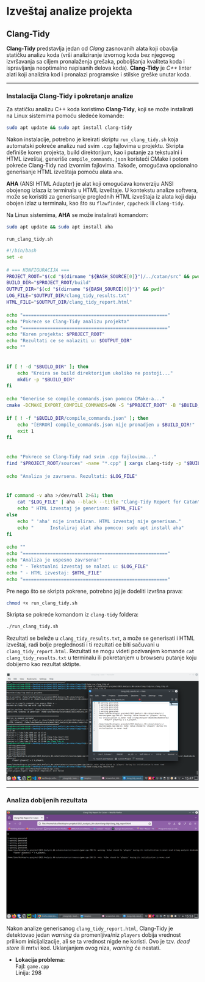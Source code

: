 # Izveštaj analize projekta

## Clang-Tidy

**Clang-Tidy** predstavlja jedan od *Clang* zasnovanih alata koji obavlja statičku analizu koda (vrši analiziranje izvornog koda bez njegovog izvršavanja sa ciljem pronalaženja grešaka, poboljšanja kvaliteta koda i ispravljanja neoptimalno napisanih delova koda). **Clang-Tidy** je *C++* linter alati koji analizira kod i pronalazi programske i stilske greške unutar koda.

---
### Instalacija Clang-Tidy i pokretanje analize

Za statičku analizu C++ koda koristimo **Clang-Tidy**, koji se može instalirati na Linux sistemima pomoću sledeće komande:

```bash
sudo apt update && sudo apt install clang-tidy
```

Nakon instalacije, potrebno je kreirati skriptu `run_clang_tidy.sh` koja automatski pokreće analizu nad svim `.cpp` fajlovima u projektu. Skripta definiše koren projekta, build direktorijum, kao i putanje za tekstualni i HTML izveštaj, generiše `compile_commands.json` koristeći CMake i potom pokreće Clang-Tidy nad izvornim fajlovima. Takođe, omogućava opcionalno generisanje HTML izveštaja pomoću alata `aha`.

**AHA** (ANSI HTML Adapter) je alat koji omogućava konverziju ANSI obojenog izlaza iz terminala u HTML izveštaje. U kontekstu analize softvera, može se koristiti za generisanje preglednih HTML izveštaja iz alata koji daju obojen izlaz u terminalu, kao što su `flawfinder`, `cppcheck` ili `clang-tidy`.

Na Linux sistemima, **AHA** se može instalirati komandom:

```bash
sudo apt update && sudo apt install aha
```

`run_clang_tidy.sh`

```bash
#!/bin/bash
set -e

# === KONFIGURACIJA ===
PROJECT_ROOT="$(cd "$(dirname "${BASH_SOURCE[0]}")/../catan/src" && pwd)"
BUILD_DIR="$PROJECT_ROOT/build"
OUTPUT_DIR="$(cd "$(dirname "${BASH_SOURCE[0]}")" && pwd)"
LOG_FILE="$OUTPUT_DIR/clang_tidy_results.txt"
HTML_FILE="$OUTPUT_DIR/clang_tidy_report.html"

echo "====================================================="
echo "Pokrece se Clang-Tidy analizu projekta"
echo "====================================================="
echo "Koren projekta: $PROJECT_ROOT"
echo "Rezultati ce se nalaziti u: $OUTPUT_DIR"
echo ""


if [ ! -d "$BUILD_DIR" ]; then
    echo "Kreira se build direktorijum ukoliko ne postoji..."
    mkdir -p "$BUILD_DIR"
fi

echo "Generise se compile_commands.json pomocu CMake-a..."
cmake -DCMAKE_EXPORT_COMPILE_COMMANDS=ON -S "$PROJECT_ROOT" -B "$BUILD_DIR" > /dev/null

if [ ! -f "$BUILD_DIR/compile_commands.json" ]; then
    echo "[ERROR] compile_commands.json nije pronadjen u $BUILD_DIR!"
    exit 1
fi


echo "Pokrece se Clang-Tidy nad svim .cpp fajlovima..."
find "$PROJECT_ROOT/sources" -name "*.cpp" | xargs clang-tidy -p "$BUILD_DIR" > "$LOG_FILE" 2>&1 || true

echo "Analiza je zavrsena. Rezultati: $LOG_FILE"


if command -v aha >/dev/null 2>&1; then
    cat "$LOG_FILE" | aha --black --title "Clang-Tidy Report for Catan" > "$HTML_FILE"
    echo " HTML izvestaj je generisan: $HTML_FILE"
else
    echo " 'aha' nije instaliran. HTML izvestaj nije generisan."
    echo "      Instaliraj alat aha pomocu: sudo apt install aha"
fi

echo ""
echo "====================================================="
echo "Analiza je uspesno zavrsena!"
echo " - Tekstualni izvestaj se nalazi u: $LOG_FILE"
echo " - HTML izvestaj: $HTML_FILE"
echo "====================================================="
```

Pre nego što se skripta pokrene, potrebno joj je dodeliti izvršna prava:
```bash
chmod +x run_clang_tidy.sh
```
Skripta se pokreće komandom iz `clang-tidy` foldera:
```bash
./run_clang_tidy.sh
```
Rezultati se beleže u `clang_tidy_results.txt`, a može se generisati i  HTML izveštaj, radi bolje preglednosti i ti rezultati ce biti sačuvani  u `clang_tidy_report.html`. Rezultati se mogu videti pozivanjem komande `cat clang_tidy_results.txt` u terminalu ili pokretanjem u browseru putanje koju dobijemo kao rezultat sktipte.


![img](clang-tidy/clang_tidy_results.png)



---
### Analiza dobijenih rezultata

![img](clang-tidy/clang_tidy_html_report.png)


 Nakon analize generisanog `clang_tidy_report.html`, Clang-Tidy je detektovao jedan *warning* da promenljiva/niz `players` dobija vrednost prilikom inicijalizacije, ali se ta vrednost nigde ne koristi. Ovo je tzv. *dead store* ili mrtvi kod. Uklanjanjem ovog niza, *warning* će nestati.

- **Lokacija problema:**  
  Fajl: `game.cpp`  
  Linija: 298

